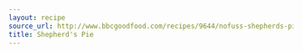 ```yaml
---
layout: recipe
source_url: http://www.bbcgoodfood.com/recipes/9644/nofuss-shepherds-pie
title: Shepherd's Pie
---
```

